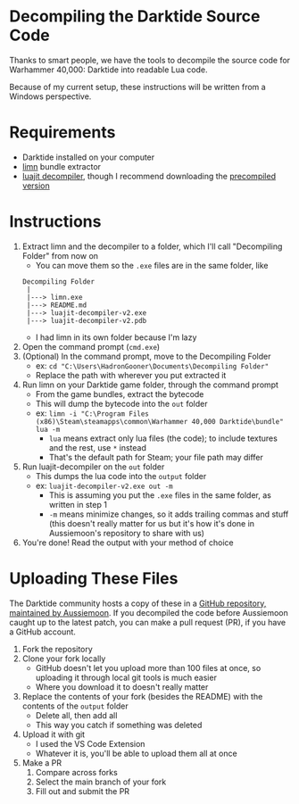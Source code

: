 # Decompiling the Darktide Source Code
Thanks to smart people, we have the tools to decompile the source code for Warhammer 40,000: Darktide into readable Lua code.

Because of my current setup, these instructions will be written from a Windows perspective.

# Requirements
- Darktide installed on your computer
- [limn](https://github.com/manshanko/limn) bundle extractor
- [luajit decompiler](https://github.com/Aussiemon/luajit-decompiler-v2), though I recommend downloading the [precompiled version](https://github.com/igromanru/luajit-decompiler-v2/releases/latest)

# Instructions
1. Extract limn and the decompiler to a folder, which I'll call "Decompiling Folder" from now on
    - You can move them so the `.exe` files are in the same folder, like 
    ```
    Decompiling Folder
     |
     |---> limn.exe
     |---> README.md
     |---> luajit-decompiler-v2.exe
     |---> luajit-decompiler-v2.pdb
    ```
    - I had limn in its own folder because I'm lazy
2. Open the command prompt (`cmd.exe`)
3. (Optional) In the command prompt, move to the Decompiling Folder
    - ex: `cd "C:\Users\HadronGooner\Documents\Decompiling Folder"`
    - Replace the path with wherever you put extracted it
4. Run limn on your Darktide game folder, through the command prompt
    - From the game bundles, extract the bytecode
    - This will dump the bytecode into the `out` folder
    - ex: `limn -i "C:\Program Files (x86)\Steam\steamapps\common\Warhammer 40,000 Darktide\bundle" lua -m`
        - `lua` means extract only lua files (the code); to include textures and the rest, use `*` instead
        - That's the default path for Steam; your file path may differ
5. Run luajit-decompiler on the `out` folder
    - This dumps the lua code into the `output` folder
    - ex: `luajit-decompiler-v2.exe out -m`
        - This is assuming you put the `.exe` files in the same folder, as written in step 1
        - `-m` means minimize changes, so it adds trailing commas and stuff (this doesn't really matter for us but it's how it's done in Aussiemoon's repository to share with us)
6. You're done! Read the output with your method of choice

# Uploading These Files
The Darktide community hosts a copy of these in a [GitHub repository, maintained by Aussiemoon](https://github.com/Aussiemon/Darktide-Source-Code). If you decompiled the code before Aussiemoon caught up to the latest patch, you can make a pull request (PR), if you have a GitHub account.

1. Fork the repository
2. Clone your fork locally
    - GitHub doesn't let you upload more than 100 files at once, so uploading it through local git tools is much easier
    - Where you download it to doesn't really matter
3. Replace the contents of your fork (besides the README) with the contents of the `output` folder
    - Delete all, then add all
    - This way you catch if something was deleted
4. Upload it with git 
    - I used the VS Code Extension
    - Whatever it is, you'll be able to upload them all at once
5. Make a PR
    1. Compare across forks
    2. Select the main branch of your fork
    3. Fill out and submit the PR
